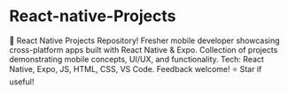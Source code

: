# React-native-Projects
🚀 React Native Projects Repository! Fresher mobile developer showcasing cross-platform apps built with React Native &amp; Expo. Collection of projects demonstrating mobile concepts, UI/UX, and functionality. Tech: React Native, Expo, JS, HTML, CSS, VS Code. Feedback welcome! ⭐ Star if useful!
